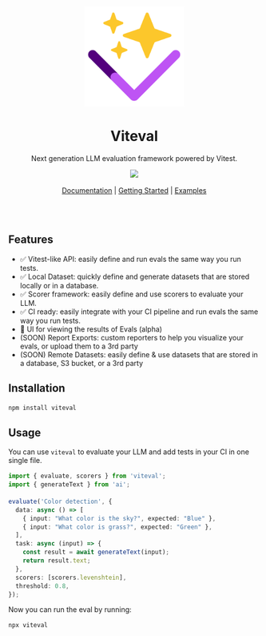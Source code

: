 <p align="center">
<a href="https://viteval.dev">
<img src="./.github/assets/viteval-icon.png" height="200">
</a>
</p>

<h1 align="center">
Viteval
</h1>
<p align="center">
Next generation LLM evaluation framework powered by Vitest.
<p>
<p align="center">
  <a href="https://www.npmjs.com/package/viteval"><img src="https://img.shields.io/npm/v/viteval?color=BE54F5&label="></a>
<p>

<p align="center">
 <a href="https://viteval.dev">Documentation</a> | <a href="https://viteval.dev/guide/getting-started ">Getting Started</a> | <a href="https://viteval.dev/examples">Examples</a>
</p>
<br>
<br>

## Features

- ✅ Vitest-like API: easily define and run evals the same way you run tests.
- ✅ Local Dataset: quickly define and generate datasets that are stored locally or in a database.
- ✅ Scorer framework: easily define and use scorers to evaluate your LLM.
- ✅ CI ready: easily integrate with your CI pipeline and run evals the same way you run tests.
- 🧪 UI for viewing the results of Evals (alpha)
- (SOON) Report Exports: custom reporters to help you visualize your evals, or upload them to a 3rd party 
- (SOON) Remote Datasets: easily define & use datasets that are stored in a database, S3 bucket, or a 3rd party

## Installation

```bash
npm install viteval
```

## Usage

You can use `viteval` to evaluate your LLM and add tests in your CI in one single file.

```ts
import { evaluate, scorers } from 'viteval';
import { generateText } from 'ai';

evaluate('Color detection', {
  data: async () => [
    { input: "What color is the sky?", expected: "Blue" },
    { input: "What color is grass?", expected: "Green" },
  ],
  task: async (input) => {
    const result = await generateText(input);
    return result.text;
  },
  scorers: [scorers.levenshtein],
  threshold: 0.8,
});
```

Now you can run the eval by running:

```bash
npx viteval
```

